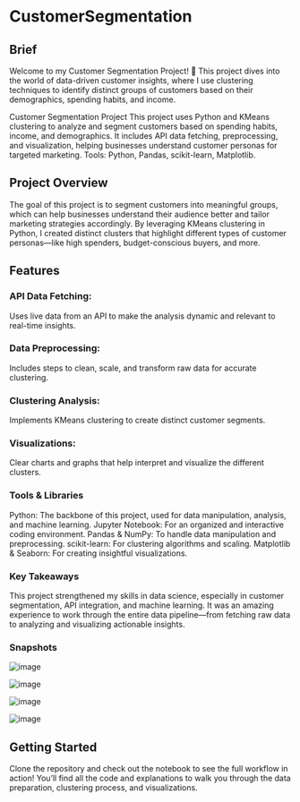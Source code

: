 # CustomerSegmentation

## Brief

Welcome to my Customer Segmentation Project! 👋 This project dives into the world of data-driven customer insights, where I use clustering techniques to identify distinct groups of customers based on their demographics, spending habits, and income.

Customer Segmentation Project This project uses Python and KMeans clustering to analyze and segment customers based on spending habits, income, and demographics. It includes API data fetching, preprocessing, and visualization, helping businesses understand customer personas for targeted marketing. Tools: Python, Pandas, scikit-learn, Matplotlib.

## Project Overview
The goal of this project is to segment customers into meaningful groups, which can help businesses understand their audience better and tailor marketing strategies accordingly. By leveraging KMeans clustering in Python, I created distinct clusters that highlight different types of customer personas—like high spenders, budget-conscious buyers, and more.

## Features
### API Data Fetching: 
Uses live data from an API to make the analysis dynamic and relevant to real-time insights.
### Data Preprocessing: 
Includes steps to clean, scale, and transform raw data for accurate clustering.
### Clustering Analysis:
Implements KMeans clustering to create distinct customer segments.
### Visualizations: 
Clear charts and graphs that help interpret and visualize the different clusters.
### Tools & Libraries
Python: The backbone of this project, used for data manipulation, analysis, and machine learning.
Jupyter Notebook: For an organized and interactive coding environment.
Pandas & NumPy: To handle data manipulation and preprocessing.
scikit-learn: For clustering algorithms and scaling.
Matplotlib & Seaborn: For creating insightful visualizations.
### Key Takeaways
This project strengthened my skills in data science, especially in customer segmentation, API integration, and machine learning. It was an amazing experience to work through the entire data pipeline—from fetching raw data to analyzing and visualizing actionable insights.

### Snapshots 
![image](https://github.com/user-attachments/assets/ca91649f-aea0-4f1f-81f1-79332ccd193b)

![image](https://github.com/user-attachments/assets/f1e61f0a-9c20-45fe-98a9-5be878469e9e)

![image](https://github.com/user-attachments/assets/8bf0fe90-39ed-43a6-8862-afafe9964653)

![image](https://github.com/user-attachments/assets/42e3c508-2725-4d9d-9602-053c8f6a8d45)



## Getting Started
Clone the repository and check out the notebook to see the full workflow in action! You’ll find all the code and explanations to walk you through the data preparation, clustering process, and visualizations.
